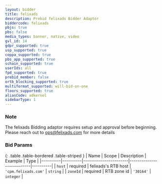 ```yaml
---
layout: bidder
title: felixads
description: Prebid felixads Bidder Adaptor
biddercode: felixads
pbjs: true
pbs: false
media_types: banner, native, video
gvl_id: 14
gdpr_supported: true
usp_supported: true
coppa_supported: true
pbs_app_supported: true
schain_supported: true
userIds: all
fpd_supported: true
prebid_member: false
ortb_blocking_supported: true
multiformat_supported: will-bid-on-one
floors_supported: true
aliasCode: adkernel
sidebarType: 1
---
```


### Note

The felixads Bidding adaptor requires setup and approval before beginning. Please reach out to <ops@felixads.com> for more details

### Bid Params

{: .table .table-bordered .table-striped }
| Name     | Scope    | Description           | Example                   | Type     |
|----------|----------|-----------------------|---------------------------|----------|
| `host`   | required | felixads's RTB host   | `'cpm.felixads.com'`      | `string` |
| `zoneId` | required | RTB zone id           | `'30164'`                 | `integer` |
